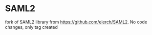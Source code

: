 # SAML2
fork of SAML2 library from https://github.com/elerch/SAML2. No code changes, only tag created
